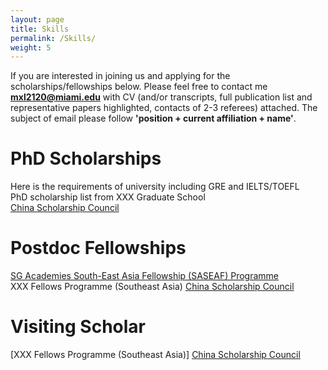 ```yaml
---
layout: page
title: Skills
permalink: /Skills/
weight: 5
---
```


If you are interested in joining us and applying for the scholarships/fellowships below. Please feel free to contact me **mxl2120@miami.edu** with CV (and/or transcripts, full publication list and representative papers highlighted, contacts of 2-3 referees) attached. The subject of email please follow **'position + current affiliation + name'**.

# __PhD Scholarships__
Here is the requirements of university including GRE and IELTS/TOEFL   
PhD scholarship list from XXX Graduate School  
[China Scholarship Council](https://www.csc.edu.cn/chuguo)

# __Postdoc Fellowships__
[SG Academies South-East Asia Fellowship (SASEAF) Programme](https://snas.org.sg/saseaf)  
XXX Fellows Programme (Southeast Asia) 
[China Scholarship Council](https://www.csc.edu.cn/chuguo)

# __Visiting Scholar__
[XXX Fellows Programme (Southeast Asia)] 
[China Scholarship Council](https://www.csc.edu.cn/chuguo)



